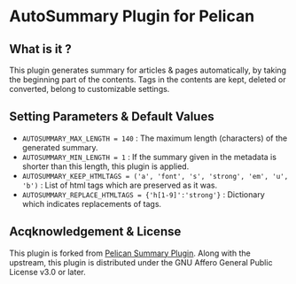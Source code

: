 # AutoSummary Plugin for Pelican
## What is it ?
This plugin generates summary for articles & pages automatically,
by taking the beginning part of the contents.
Tags in the contents are kept, deleted or converted, belong to customizable settings.

## Setting Parameters & Default Values
- `AUTOSUMMARY_MAX_LENGTH = 140` : The maximum length (characters) of the generated summary.
- `AUTOSUMMARY_MIN_LENGTH = 1` : If the summary given in the metadata is shorter than this length, this plugin is applied.
- `AUTOSUMMARY_KEEP_HTMLTAGS = ('a', 'font', 's', 'strong', 'em', 'u', 'b')` : List of html tags which are preserved as it was.
- `AUTOSUMMARY_REPLACE_HTMLTAGS = {'h[1-9]':'strong'}` : Dictionary which indicates replacements of tags.

## Acqknowledgement & License
This plugin is forked from [Pelican Summary Plugin](https://github.com/getpelican/pelican-plugins/tree/master/summary).
Along with the upstream, this plugin is distributed under the GNU Affero General Public License v3.0 or later.
